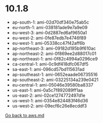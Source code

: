
 # 10.1.8
- ap-south-1: ami-02d70df340e75ab5c
- eu-north-1: ami-038181ade9e7a9e09
- eu-west-3: ami-0d2887ed6af9650a1
- eu-west-2: ami-0fe87edb7e4746f89
- eu-west-1: ami-05338cc47f42aff6b
- ap-northeast-3: ami-09182d195b9f610ac
- ap-northeast-2: ami-0f869ee2d88017c01
- ap-northeast-1: ami-0f82c4994a0296ce9
- ca-central-1: ami-0c9df418dfc067df5
- sa-east-1: ami-096cd57bd115631ad
- ap-southeast-1: ami-0652eaade06735516
- ap-southeast-2: ami-03225134a239e0421
- eu-central-1: ami-05046e39580ba8337
- us-east-1: ami-0a5c7f892089ff1aa
- us-east-2: ami-02ce1274772497d1e
- us-west-1: ami-0354e824483f46d36
- us-west-2: ami-09ecf6c26e8ecddf3

[Go back to aws.md](../../aws.md) 
